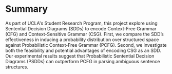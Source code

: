 
# Summary
As part of UCLA's Student Research Program, this project explore using Sentential Decision Diagrams (SDDs) to encode Context-Free Grammar (CFG) and Context-Sensitive Grammar (CSG). First, we compare the SDD’s effectiveness in inducing a probability distribution over structured space against Probabilistic Context-Free Grammar (PCFG). Second, we investigate both the feasibility and potential advantages of encoding CSG as an SDD. Our experimental results suggest that Probabilistic Sentential Decision Diagrams (PSDDs) can outperform PCFG in parsing ambiguous sentence structures.
